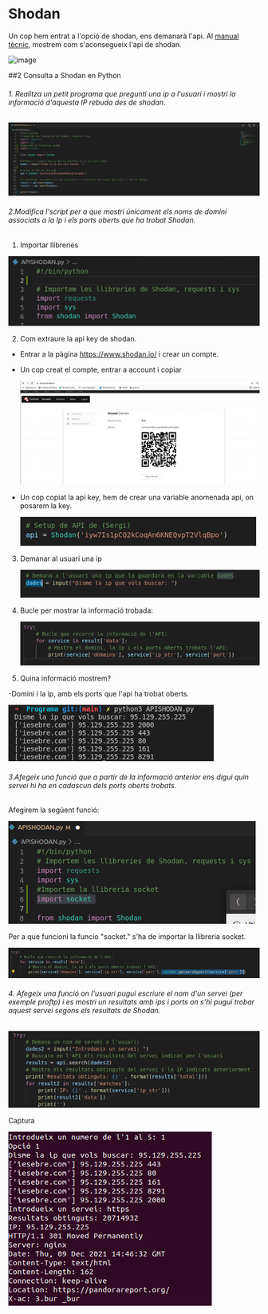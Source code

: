 # Shodan


Un cop hem entrat a l'opció de shodan, ens demanarà l'api. Al [manual tècnic](https://github.com/2ASIX-2021-22/ProjecteJSD/wiki/07.-Shodan), mostrem com s'aconsegueix l'api de shodan.

![image](https://user-images.githubusercontent.com/80519737/168890367-c2372262-65f0-4f35-b7c2-6b9d0e3e3c2c.png)



##2  Consulta a Shodan en Python


###### 1. Realitza un petit programa que pregunti una ip a l'usuari i mostri la informació d'aquesta IP rebuda des de shodan.

![ex1](/Imatges/shodan/ex1.png)

###### 2.Modifica l'script per a que mostri únicament els noms de domini associats a la Ip i els ports oberts que ha trobat Shodan.
1. Importar llibreries

![llibreriesShodan](/Imatges/shodan/llibreriesShodan.png)

2. Com extraure la api key de shodan.
  - Entrar a la pàgina https://www.shodan.io/ i crear un compte.
  - Un cop creat el compte, entrar a account i copiar
  
    ![acountshodan](/Imatges/shodan/acountshodan.png)
  
  - Un cop copiat la api key, hem de crear una variable anomenada api, on posarem la key. 
  
    ![apikey](/Imatges/shodan/apikey.png)
  
  
3. Demanar al usuari una ip
  
    ![ipUsuari](/Imatges/shodan/ipUsuari.png)
  
4. Bucle per mostrar la informació trobada:

  
    ![bucleShodan](/Imatges/shodan/bucleShodan.png)
  

6. Quina informació mostrem?
  
  -Domini i la ip, amb els ports que l'api ha trobat oberts.
 
   ![informacioIp](/Imatges/shodan/informacioIp.png)
   

  
###### 3.Afegeix una funció que a partir de la informació anterior ens digui quin servei hi ha en cadascun dels ports oberts trobats.
   Afegirem la següent funció:
   
   ![ImportSocket](/Imatges/shodan/ImportSocket.png)
   
   Per a que funcioni la funcio "socket." s'ha de importar la llibreria socket.
   
   ![funcioSocket](/Imatges/shodan/funcioSocket.png)
   
###### 4. Afegeix una funció on l'usuari pugui escriure el nom d'un servei (per exemple proftp) i es mostri un resultats amb ips i ports on s'hi pugui trobar aquest servei segons els resultats de Shodan.

   ![codi](/Imatges/shodan/ex4codi.png)
   
   Captura  
   
   ![funcioSocket](/Imatges/shodan/ex4.png)
   
   
